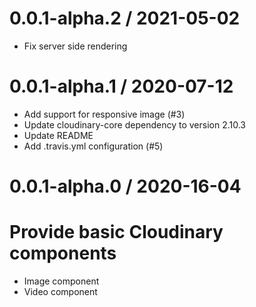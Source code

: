 0.0.1-alpha.2 / 2021-05-02
==================

* Fix server side rendering

0.0.1-alpha.1 / 2020-07-12
==========================

* Add support for responsive image (#3)
* Update cloudinary-core dependency to version 2.10.3
* Update README
* Add .travis.yml configuration (#5)

0.0.1-alpha.0 / 2020-16-04
==========================

# Provide basic Cloudinary components

* Image component
* Video component
